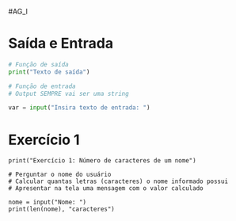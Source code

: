 #AG_I 
# Saída e Entrada
```python
# Função de saída
print("Texto de saída")

# Função de entrada
# Output SEMPRE vai ser uma string

var = input("Insira texto de entrada: ")
```

# Exercício 1
```run-python
print("Exercício 1: Número de caracteres de um nome")

# Perguntar o nome do usuário
# Calcular quantas letras (caracteres) o nome informado possui
# Apresentar na tela uma mensagem com o valor calculado

nome = input("Nome: ")
print(len(nome), "caracteres")
```